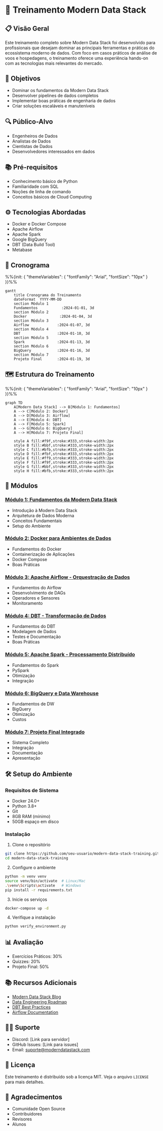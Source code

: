 # 🚀 Treinamento Modern Data Stack

## 📋 Visão Geral
Este treinamento completo sobre Modern Data Stack foi desenvolvido para profissionais que desejam dominar as principais ferramentas e práticas do ecossistema moderno de dados. Com foco em casos práticos de análise de voos e hospedagens, o treinamento oferece uma experiência hands-on com as tecnologias mais relevantes do mercado.

## 🎯 Objetivos
- Dominar os fundamentos da Modern Data Stack
- Desenvolver pipelines de dados completos
- Implementar boas práticas de engenharia de dados
- Criar soluções escaláveis e manuteníveis

## 🔍 Público-Alvo
- Engenheiros de Dados
- Analistas de Dados
- Cientistas de Dados
- Desenvolvedores interessados em dados

## 📚 Pré-requisitos
- Conhecimento básico de Python
- Familiaridade com SQL
- Noções de linha de comando
- Conceitos básicos de Cloud Computing

## ⚙️ Tecnologias Abordadas
- Docker e Docker Compose
- Apache Airflow
- Apache Spark
- Google BigQuery
- DBT (Data Build Tool)
- Metabase

## 📅 Cronograma

%%{init: { "themeVariables": { "fontFamily": "Arial", "fontSize": "10px" } }}%%
```mermaid
gantt
    title Cronograma do Treinamento
    dateFormat  YYYY-MM-DD
    section Módulo 1
    Fundamentos           :2024-01-01, 3d
    section Módulo 2
    Docker               :2024-01-04, 3d
    section Módulo 3
    Airflow             :2024-01-07, 3d
    section Módulo 4
    DBT                 :2024-01-10, 3d
    section Módulo 5
    Spark               :2024-01-13, 3d
    section Módulo 6
    BigQuery            :2024-01-16, 3d
    section Módulo 7
    Projeto Final       :2024-01-19, 3d
```

## 🗺️ Estrutura do Treinamento

%%{init: { "themeVariables": { "fontFamily": "Arial", "fontSize": "10px" } }}%%
```mermaid
graph TD
    A[Modern Data Stack] --> B[Módulo 1: Fundamentos]
    A --> C[Módulo 2: Docker]
    A --> D[Módulo 3: Airflow]
    A --> E[Módulo 4: DBT]
    A --> F[Módulo 5: Spark]
    A --> G[Módulo 6: BigQuery]
    A --> H[Módulo 7: Projeto Final]
    
    style A fill:#f9f,stroke:#333,stroke-width:2px
    style B fill:#bbf,stroke:#333,stroke-width:2px
    style C fill:#bfb,stroke:#333,stroke-width:2px
    style D fill:#fbf,stroke:#333,stroke-width:2px
    style E fill:#ff9,stroke:#333,stroke-width:2px
    style F fill:#f9f,stroke:#333,stroke-width:2px
    style G fill:#bbf,stroke:#333,stroke-width:2px
    style H fill:#bfb,stroke:#333,stroke-width:2px
```

## 📂 Módulos

### [Módulo 1: Fundamentos da Modern Data Stack](modulos/01-fundamentos)
- Introdução à Modern Data Stack
- Arquitetura de Dados Moderna
- Conceitos Fundamentais
- Setup do Ambiente

### [Módulo 2: Docker para Ambientes de Dados](modulos/02-docker)
- Fundamentos do Docker
- Containerização de Aplicações
- Docker Compose
- Boas Práticas

### [Módulo 3: Apache Airflow - Orquestração de Dados](modulos/03-airflow)
- Fundamentos do Airflow
- Desenvolvimento de DAGs
- Operadores e Sensores
- Monitoramento

### [Módulo 4: DBT - Transformação de Dados](modulos/04-dbt)
- Fundamentos do DBT
- Modelagem de Dados
- Testes e Documentação
- Boas Práticas

### [Módulo 5: Apache Spark - Processamento Distribuído](modulos/05-spark)
- Fundamentos do Spark
- PySpark
- Otimização
- Integração

### [Módulo 6: BigQuery e Data Warehouse](modulos/06-bigquery)
- Fundamentos de DW
- BigQuery
- Otimização
- Custos

### [Módulo 7: Projeto Final Integrado](modulos/07-projeto-final)
- Sistema Completo
- Integração
- Documentação
- Apresentação

## 🛠️ Setup do Ambiente

### Requisitos de Sistema
- Docker 24.0+
- Python 3.8+
- Git
- 8GB RAM (mínimo)
- 50GB espaço em disco

### Instalação
1. Clone o repositório
```bash
git clone https://github.com/seu-usuario/modern-data-stack-training.git
cd modern-data-stack-training
```

2. Configure o ambiente
```bash
python -m venv venv
source venv/bin/activate  # Linux/Mac
.\venv\Scripts\activate   # Windows
pip install -r requirements.txt
```

3. Inicie os serviços
```bash
docker-compose up -d
```

4. Verifique a instalação
```bash
python verify_environment.py
```

## 📊 Avaliação
- Exercícios Práticos: 30%
- Quizzes: 20%
- Projeto Final: 50%

## 📚 Recursos Adicionais
- [Modern Data Stack Blog](https://www.moderndatastack.xyz/blog)
- [Data Engineering Roadmap](https://roadmap.sh/data-engineer)
- [DBT Best Practices](https://docs.getdbt.com/best-practices)
- [Airflow Documentation](https://airflow.apache.org/docs/)

## 👨‍🏫 Suporte
- Discord: [Link para servidor]
- GitHub Issues: [Link para issues]
- Email: suporte@moderndatastack.com

## 📜 Licença
Este treinamento é distribuído sob a licença MIT. Veja o arquivo `LICENSE` para mais detalhes.

## 🙏 Agradecimentos
- Comunidade Open Source
- Contribuidores
- Revisores
- Alunos 